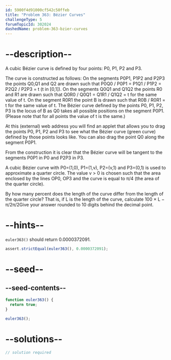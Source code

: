 ```yaml
---
id: 5900f4d91000cf542c50ffeb
title: "Problem 363: Bézier Curves"
challengeType: 5
forumTopicId: 302024
dashedName: problem-363-bzier-curves
---
```


# --description--

A cubic Bézier curve is defined by four points: P0, P1, P2 and P3.

The curve is constructed as follows: On the segments P0P1, P1P2 and P2P3 the points Q0,Q1 and Q2 are drawn such that P0Q0 / P0P1 = P1Q1 / P1P2 = P2Q2 / P2P3 = t (t in \[0,1]). On the segments Q0Q1 and Q1Q2 the points R0 and R1 are drawn such that Q0R0 / Q0Q1 = Q1R1 / Q1Q2 = t for the same value of t. On the segment R0R1 the point B is drawn such that R0B / R0R1 = t for the same value of t. The Bézier curve defined by the points P0, P1, P2, P3 is the locus of B as Q0 takes all possible positions on the segment P0P1. (Please note that for all points the value of t is the same.)

At this (external) web address you will find an applet that allows you to drag the points P0, P1, P2 and P3 to see what the Bézier curve (green curve) defined by those points looks like. You can also drag the point Q0 along the segment P0P1.

From the construction it is clear that the Bézier curve will be tangent to the segments P0P1 in P0 and P2P3 in P3.

A cubic Bézier curve with P0=(1,0), P1=(1,v), P2=(v,1) and P3=(0,1) is used to approximate a quarter circle. The value v > 0 is chosen such that the area enclosed by the lines OP0, OP3 and the curve is equal to π/4 (the area of the quarter circle).

By how many percent does the length of the curve differ from the length of the quarter circle? That is, if L is the length of the curve, calculate 100 × L − π/2π/2Give your answer rounded to 10 digits behind the decimal point.

# --hints--

`euler363()` should return 0.0000372091.

```js
assert.strictEqual(euler363(), 0.0000372091);
```

# --seed--

## --seed-contents--

```js
function euler363() {
  return true;
}

euler363();
```

# --solutions--

```js
// solution required
```
